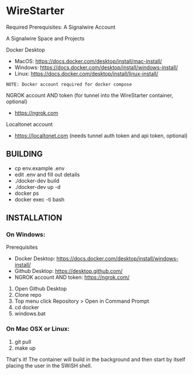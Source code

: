 # WireStarter

Required Prerequisites:
A Signalwire Account

A Signalwire Space and Projects

Docker Desktop
 - MacOS:   https://docs.docker.com/desktop/install/mac-install/
 - Windows: https://docs.docker.com/desktop/install/windows-install/
 - Linux:   https://docs.docker.com/desktop/install/linux-install/

 `NOTE: Docker account required for docker compose`

NGROK account AND token (for tunnel into the WireStarter container, optional)
 - https://ngrok.com
 
Localtonet account
 - https://localtonet.com (needs tunnel auth token and api token, optional)

## BUILDING ##
* cp env.example .env
* edit .env and fill out details
* ./docker-dev build
* ./docker-dev up -d
* docker ps
* docker exec -ti <id> bash

## INSTALLATION ##

 ### On Windows:

Prerequisites

* Docker Desktop: https://docs.docker.com/desktop/install/windows-install/
* Github Desktop: https://desktop.github.com/
* NGROK account AND token: https://ngrok.com/
  
1. Open Github Desktop
2. Clone repo
3. Top menu click Repository > Open in Command Prompt
4. cd docker
5. windows.bat

### On Mac OSX or Linux:
 1.  git pull
 2.  make up

That's it!  The container will build in the background and then start by itself placing the user in the SWiSH 
shell.
